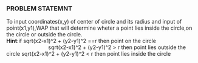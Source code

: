 ### PROBLEM STATEMNT

To input coordinates(x,y) of center of circle and its radius and input of point(x1,y1),WAP that will determine wheter a point lies inside the circle,on the circle or outside the circle.
<br>**Hint**:if sqrt(x2-x1)^2 + (y2-y1)^2 ==r then point on the circle
 &nbsp;  &nbsp;  &nbsp;  &nbsp;  &nbsp;  &nbsp;  &nbsp;  &nbsp;  &nbsp;  &nbsp;  &nbsp;  &nbsp;  &nbsp;  &nbsp;  &nbsp;  &nbsp;  &nbsp;  &nbsp;  &nbsp;  &nbsp;  &nbsp;  &nbsp;  &nbsp;  &nbsp;  &nbsp;  &nbsp;  &nbsp; sqrt(x2-x1)^2 + (y2-y1)^2 > r then point lies outside the circle
            sqrt(x2-x1)^2 + (y2-y1)^2 < r then point lies inside the circle


